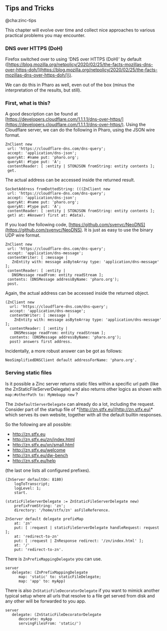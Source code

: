 ## Tips and Tricks

@cha:zinc-tips

This chapter will evolve over time and collect nice approaches to various practical problems you may encounter. 

### DNS over HTTPS \(DoH\)

Firefox switched over to using 'DNS over HTTPS \(DoH\)' by default \([https://blog.mozilla.org/netpolicy/2020/02/25/the-facts-mozillas-dns-over-https-doh/](https://blog.mozilla.org/netpolicy/2020/02/25/the-facts-mozillas-dns-over-https-doh/)\).

We can do this in Pharo as well, even out of the box \(minus the interpretation of the results, but still\).

### First, what is this? 

A good description can be found at [https://developers.cloudflare.com/1.1.1.1/dns-over-https/](https://developers.cloudflare.com/1.1.1.1/dns-over-https/).
Using the Cloudflare server, we can do the following in Pharo, using the JSON wire format.

```
ZnClient new
 url: 'https://cloudflare-dns.com/dns-query';
 accept: 'application/dns-json';
 queryAt: #name put: 'pharo.org';
 queryAt: #type put: 'A';
 contentReader: [ :entity | STONJSON fromString: entity contents ];
 get.
```


The actual address can be accessed inside the returned result.

```
SocketAddress fromDottedString: (((ZnClient new
 url: 'https://cloudflare-dns.com/dns-query';
 accept: 'application/dns-json';
 queryAt: #name put: 'pharo.org';
 queryAt: #type put: 'A';
 contentReader: [ :entity | STONJSON fromString: entity contents ];
 get) at: #Answer) first at: #data).
```


If you load the following code, [https://github.com/svenvc/NeoDNS](https://github.com/svenvc/NeoDNS).
It is just as easy to use the binary UDP wire format.

```
ZnClient new
 url: 'https://cloudflare-dns.com/dns-query';
 accept: 'application/dns-message';
 contentWriter: [ :message | 
   ZnEntity with: message asByteArray type: 'application/dns-message' ];
 contentReader: [ :entity | 
   DNSMessage readFrom: entity readStream ];
 contents: (DNSMessage addressByName: 'pharo.org');
 post.
```


Again, the actual address can be accessed inside the returned object.

```
(ZnClient new
  url: 'https://cloudflare-dns.com/dns-query';
  accept: 'application/dns-message';
  contentWriter: [ :message |
    ZnEntity with: message asByteArray type: 'application/dns-message' ];
  contentReader: [ :entity |
    DNSMessage readFrom: entity readStream ];
  contents: (DNSMessage addressByName: 'pharo.org');
  post) answers first address.
```


Incidentally, a more robust answer can be got as follows:

```
NeoSimplifiedDNSClient default addressForName: 'pharo.org'.
```



### Serving static files


Is it possible a Zinc server returns static files within a specific url path \(like the ZnStaticFileServerDelegate\) and also returns other logics as shown with `map:#otherPath to: MyWebapp new` ?

The `ZnDefaultServerDelegate` can already do a lot, including the request. Consider part of the startup file of \*[http://zn.stfx.eu](http://zn.stfx.eu)* which serves its own website, together with all the default builtin responses.

So the following are all possible:
- http://zn.stfx.eu
- http://zn.stfx.eu/zn/index.html
- http://zn.stfx.eu/xn/small.html
- http://zn.stfx.eu/welcome
- http://zn.stfx.eu/dw-bench
- http://zn.stfx.eu/help


\(the last one lists all configured prefixes\).

```
(ZnServer defaultOn: 8180)
	logToTranscript;
	logLevel: 1;
	start.
```


```
(staticFileServerDelegate := ZnStaticFileServerDelegate new)
	prefixFromString: 'zn'; 
	directory: '/home/stfx/zn' asFileReference.

ZnServer default delegate prefixMap 
	at: 'zn' 
	put: [ :request | staticFileServerDelegate handleRequest: request ];
	at: 'redirect-to-zn'
	put: [ :request | ZnResponse redirect: '/zn/index.html' ];
	at: '/'
	put: 'redirect-to-zn'.
```



There is `ZnPrefixMappingDelegate` you can use.

```
server
   delegate: (ZnPrefixMappingDelegate
      map: 'static' to: staticFileDelegate; 
      map: 'app' to: myApp)
```


There is also `ZnStaticFileDecoratorDelegate` if you want to mimick another typical setup where all urls that resolve to a file get served from disk and any other will be forwarded to you app.

```
server
   delegate: (ZnStaticFileDecoratorDelegate
      decorate: myApp
      servingFilesFrom: 'static/')
```

